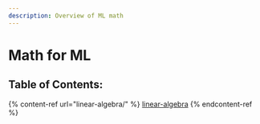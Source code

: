 ```yaml
---
description: Overview of ML math
---
```


# Math for ML

## Table of Contents:

{% content-ref url="linear-algebra/" %}
[linear-algebra](linear-algebra/)
{% endcontent-ref %}

